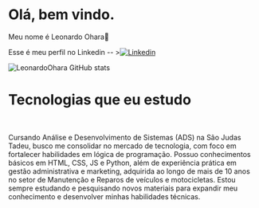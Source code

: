 
<h1>Olá, bem vindo.</h1>
 
<p>Meu nome é Leonardo Ohara🤚</p>


Esse é meu perfil no Linkedin -- >[![Linkedin](https://img.shields.io/badge/LinkedIn-0077B5?style=for-the-badge&logo=linkedin&logoColor=white)](https://www.linkedin.com/in/leonardo-ohara-38615920a/)

![LeonardoOhara GitHub stats](https://github-readme-stats.vercel.app/api?username=LeonardoOhara&show_icons=true&theme=transparent)

<h1>Tecnologias que eu estudo</h1> 

<div>
    <img src="https://img.shields.io/badge/HTML5-E34F26?style=for-the-badge&logo=html5&logoColor=white" alt="" >
    <img src="https://img.shields.io/badge/CSS3-1572B6?style=for-the-badge&logo=css3&logoColor=white" alt="" >
    <img src="https://img.shields.io/badge/JavaScript-F7DF1E?style=for-the-badge&logo=javascript&logoColor=black" alt="">
    <img src="https://img.shields.io/badge/Python-14354C?style=for-the-badge&logo=python&logoColor=white" alt="">
    <img src="" alt="">
  
</div>

Cursando Análise e Desenvolvimento de Sistemas (ADS) na São Judas Tadeu, busco me consolidar no mercado de tecnologia, com foco em fortalecer habilidades em lógica de programação. 
Possuo conhecimentos básicos em HTML, CSS, JS e Python, além de experiência prática em gestão administrativa e marketing, adquirida ao longo de mais de 10 anos no setor de Manutenção e Reparos de veículos e motocicletas. 
Estou sempre estudando e pesquisando novos materiais para expandir meu conhecimento e desenvolver minhas habilidades técnicas.

